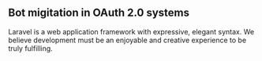 ## Bot migitation in OAuth 2.0 systems

Laravel is a web application framework with expressive, elegant syntax. We believe development must be an enjoyable and creative experience to be truly fulfilling. 
